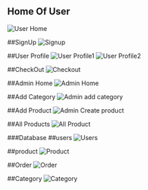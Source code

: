 
## Home Of User
![User Home](https://github.com/vishwajeet1207/ENTNT_TASK/assets/128240302/2d8fff06-5c89-4d99-8ab2-8090007ff558)

##SignUp
![Signup](https://github.com/vishwajeet1207/ENTNT_TASK/assets/128240302/a3ccb507-8284-4deb-bd25-c81b322572b1)

##User Profile
![User Profile1](https://github.com/vishwajeet1207/ENTNT_TASK/assets/128240302/e36fc7a4-e2d3-4d63-a060-8fa5a7842d03)
![User Profile2](https://github.com/vishwajeet1207/ENTNT_TASK/assets/128240302/1eb494b1-143a-49ed-8f5d-922939ddd6ba)

 ##CheckOut
 ![Checkout](https://github.com/vishwajeet1207/ENTNT_TASK/assets/128240302/f59cf2f7-3aff-4bba-850f-885336316a23)

 ##Admin Home
 ![Admin Home](https://github.com/vishwajeet1207/ENTNT_TASK/assets/128240302/53a9e0fd-60c9-4185-8f36-3d74a5537b69)

##Add Category
![Admin add category](https://github.com/vishwajeet1207/ENTNT_TASK/assets/128240302/2ec20d7a-d197-48f6-aa95-c8b634c03dfd)

##Add Product
![Admin Create product](https://github.com/vishwajeet1207/ENTNT_TASK/assets/128240302/2d8f98e8-e999-4457-8713-1c30f070ef22)

##All Products
![All Product](https://github.com/vishwajeet1207/ENTNT_TASK/assets/128240302/11bfc9ff-51f0-4092-8ee4-9543d140cce4)

###Database
##users
![Users](https://github.com/vishwajeet1207/ENTNT_TASK/assets/128240302/bdb5e83f-85f1-4540-a8a3-f41c4be5c208)

##product
![Product](https://github.com/vishwajeet1207/ENTNT_TASK/assets/128240302/5d89873c-317f-40ad-a4fb-1d59105aee0d)

##Order
![Order](https://github.com/vishwajeet1207/ENTNT_TASK/assets/128240302/5b9205fe-c276-4098-834d-942983e6b9de)

##Category
![Category](https://github.com/vishwajeet1207/ENTNT_TASK/assets/128240302/5d865bad-473a-416c-8c20-2403e09badc8)




